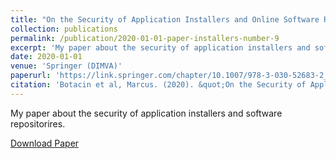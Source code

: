 ```yaml
---
title: "On the Security of Application Installers and Online Software Repositories Conference "
collection: publications
permalink: /publication/2020-01-01-paper-installers-number-9
excerpt: 'My paper about the security of application installers and software repositorires.'
date: 2020-01-01
venue: 'Springer (DIMVA)'
paperurl: 'https://link.springer.com/chapter/10.1007/978-3-030-52683-2_10'
citation: 'Botacin et al, Marcus. (2020). &quot;On the Security of Application Installers and Online Software Repositories Conference .&quot; <i>Springer DIMVA</i>. 1(1).'
---
```

My paper about the security of application installers and software repositorires.

[Download Paper](https://marcusbotacin.github.io/files/marcus_dimva_bundle.pdf)

